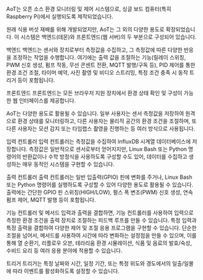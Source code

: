 AoT는 오픈 소스 환경 모니터링 및 제어 시스템으로, 싱글 보드 컴퓨터(특히 Raspberry Pi)에서 실행되도록 제작되었습니다.

원래 식용 버섯 재배를 위해 개발되었지만, AoT는 그 외의 다양한 용도로 확장되었습니다. 이 시스템은 백엔드(데몬)와 프론트엔드(웹 서버)의 두 부분으로 구성되어 있습니다.

백엔드
백엔드는 센서와 장치로부터 측정값을 수집하고, 그 측정값에 따른 다양한 반응을 조정하는 작업을 수행합니다. 여기에는 출력 값을 조절하는 기능(릴레이 스위칭, PWM 신호 생성, 펌프 작동, 무선 콘센트 전환, MQTT 발행/구독 등), PID 제어를 통한 환경 조건 조절, 타이머 예약, 사진 촬영 및 비디오 스트리밍, 특정 조건 충족 시 동작 트리거 등이 포함됩니다.

프론트엔드
프론트엔드는 모든 브라우저 지원 장치에서 환경 상태 확인 및 구성이 가능한 웹 인터페이스를 제공합니다.

AoT는 다양한 용도로 활용될 수 있습니다. 일부 사용자는 센서 측정값을 저장하여 원격으로 환경 상태를 모니터링하고, 다른 사용자는 물리적 공간의 환경 조건을 조절하며, 또 다른 사용자는 모션 감지 또는 타임랩스 촬영을 진행하는 등 여러 방식으로 사용됩니다.

입력 컨트롤러
입력 컨트롤러는 측정값을 수집하여 InfluxDB 시계열 데이터베이스에 저장합니다. 측정값은 일반적으로 센서로부터 얻어지지만, Linux Bash 또는 Python 명령어의 반환값이나 수학 방정식을 사용하도록 구성할 수도 있어, 데이터를 수집하고 생성하는 매우 동적인 시스템을 구현할 수 있습니다.

출력 컨트롤러
출력 컨트롤러는 일반 입출력(GPIO) 핀에 변화를 주거나, Linux Bash 또는 Python 명령어를 실행하도록 구성할 수 있어 다양한 용도로 활용될 수 있습니다. 출력에는 간단한 GPIO 핀 스위칭(HIGH/LOW), 펄스 폭 변조(PWM) 신호 생성, 연속 펌프 제어, MQTT 발행 등이 포함됩니다.

기능 컨트롤러 및 메서드
입력과 출력을 결합하면, 기능 컨트롤러를 사용하여 입력으로 측정한 환경 조건을 출력 장치로 조절하는 피드백 루프를 만들 수 있습니다. 특정 입력과 특정 출력을 결합하여 다양한 제어 및 조절 응용 프로그램을 구현할 수 있습니다. 단순한 조절을 넘어서, 메서드를 사용하여 시간에 따라 변화하는 설정점을 만들 수 있으며, 이를 통해 열 순환기, 리플로우 오븐, 테라리움 환경 시뮬레이션, 식품 및 음료의 발효/숙성, 수비드 요리 등 여러 응용 분야에 적용할 수 있습니다.

트리거
트리거는 특정 날짜와 시간, 일정 기간, 또는 특정 위도와 경도에서의 일출/일몰에 따라 이벤트를 활성화하도록 설정할 수 있습니다.